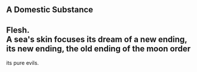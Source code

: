 A Domestic Substance
--------------------
Flesh.  
A sea's skin focuses its dream of a new ending, its new ending, the old ending of the moon order  
-  
its pure evils.  
